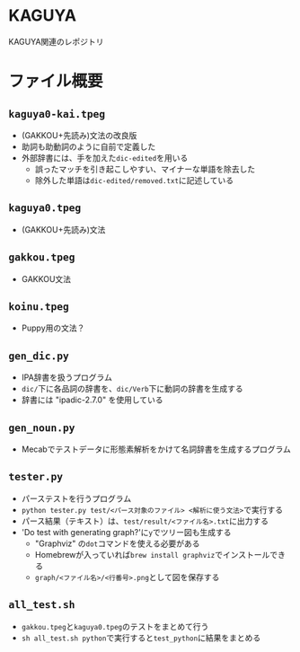 # KAGUYA
KAGUYA関連のレポジトリ

# ファイル概要
## `kaguya0-kai.tpeg`
+ (GAKKOU+先読み)文法の改良版
+ 助詞も助動詞のように自前で定義した
+ 外部辞書には、手を加えた`dic-edited`を用いる
  + 誤ったマッチを引き起こしやすい、マイナーな単語を除去した
  + 除外した単語は`dic-edited/removed.txt`に記述している

## `kaguya0.tpeg`
+ (GAKKOU+先読み)文法


## `gakkou.tpeg`
+ GAKKOU文法


## `koinu.tpeg`
+ Puppy用の文法？


## `gen_dic.py`
+ IPA辞書を扱うプログラム
+ `dic/`下に各品詞の辞書を、`dic/Verb`下に動詞の辞書を生成する
+ 辞書には "ipadic-2.7.0" を使用している


## `gen_noun.py`
+ Mecabでテストデータに形態素解析をかけて名詞辞書を生成するプログラム


## `tester.py`
+ パーステストを行うプログラム
+ `python tester.py test/<パース対象のファイル> <解析に使う文法>`で実行する
+ パース結果（テキスト）は、`test/result/<ファイル名>.txt`に出力する
+ 'Do test with generating graph?'に`y`でツリー図も生成する
  + "Graphviz" の`dot`コマンドを使える必要がある
  + Homebrewが入っていれば`brew install graphviz`でインストールできる
  + `graph/<ファイル名>/<行番号>.png`として図を保存する


## `all_test.sh`
+ `gakkou.tpeg`と`kaguya0.tpeg`のテストをまとめて行う
+ `sh all_test.sh python`で実行すると`test_python`に結果をまとめる
